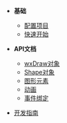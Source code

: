 - **基础**
    - [配置项目](config)
    - [快速开始](quick-start)

- **API文档**
    - [wxDraw对象](api/wxDraw)
    - [Shape对象](api/Shape)
    - [图形元素](api/Shapes)
    - [动画](api/Animation)
    - [事件绑定](api/Event)
- [开发指南](develop)

